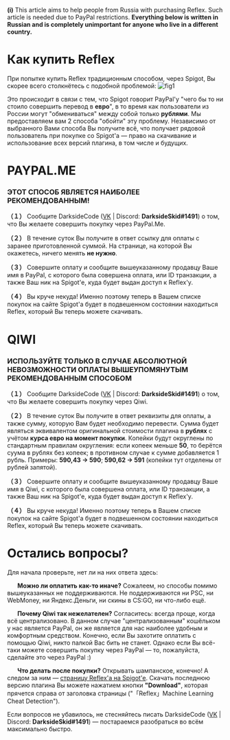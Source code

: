 **(i)** This article aims to help people from Russia with purchasing Reflex. Such article is needed due to PayPal restrictions.
**Everything below is written in Russian and is completely unimportant for anyone who live in a different country.**


# Как купить Reflex
При попытке купить Reflex традиционным способом, через Spigot, Вы скорее всего столкнётесь с подобной проблемой:
![fig1](https://sc.reflex.rip/MQuV.png)


Это происходит в связи с тем, что Spigot говорит PayPal'у "чего бы то ни стоило совершить перевод в **евро**", в то время как пользователи из России могут "обмениваться" между собой только **рублями**.
Мы предоставляем вам 2 способа "обойти" эту проблему. Независимо от выбранного Вами способа Вы получите всё, что получает рядовой пользователь при покупке со Spigot'а — право на скачивание и использование всех версий плагина, в том числе и будущих.


# PAYPAL.ME
### ЭТОТ СПОСОБ ЯВЛЯЕТСЯ НАИБОЛЕЕ РЕКОМЕНДОВАННЫМ!
**（１）** Сообщите DarksideCode ([VK](https://vk.com/darksidecode) | Discord: **DarksideSkid#1491**) о том, что Вы желаете совершить покупку через PayPal.Me.

**（２）** В течение суток Вы получите в ответ ссылку для оплаты с заранее приготовленной суммой. На странице, на которой Вы окажетесь, ничего менять **не нужно**.

**（３）** Совершите оплату и сообщите вышеуказанному продавцу Ваше имя в PayPal, с которого была совершена оплата, или ID транзакции, а также Ваш ник на Spigot'е, куда будет выдан доступ к Reflex'у.

**（４）** Вы круче некуда! Именно поэтому теперь в Вашем списке покупок на сайте Spigot'а будет в подвешенном состоянии находиться Reflex, который Вы теперь можете скачивать.


# QIWI
### ИСПОЛЬЗУЙТЕ ТОЛЬКО В СЛУЧАЕ АБСОЛЮТНОЙ НЕВОЗМОЖНОСТИ ОПЛАТЫ ВЫШЕУПОМЯНУТЫМ РЕКОМЕНДОВАННЫМ СПОСОБОМ
**（１）** Сообщите DarksideCode ([VK](https://vk.com/darksidecode) | Discord: **DarksideSkid#1491**) о том, что Вы желаете совершить покупку через Qiwi.

**（２）** В течение суток Вы получите в ответ реквизиты для оплаты, а также сумму, которую Вам будет необходимо перевести. Сумма будет являться эквивалентом оригинальной стоимости плагина в **рублях** с учётом **курса евро на момент покупки**. Копейки будут округлены по стандартным правилам округления: если копеек меньше **50**, то берётся суума в рублях без копеек; в противном случае к сумме добавляется 1 рубль. Примеры: **590,43 → 590**; **590,62 → 591** (копейки тут отделены от рублей запятой).

**（３）** Совершите оплату и сообщите вышеуказанному продавцу Ваше имя в Qiwi, с которого была совершена оплата, или ID транзакции, а также Ваш ник на Spigot'е, куда будет выдан доступ к Reflex'у.

**（４）** Вы круче некуда! Именно поэтому теперь в Вашем списке покупок на сайте Spigot'а будет в подвешенном состоянии находиться Reflex, который Вы теперь можете скачивать.


# Остались вопросы?
Для начала проверьте, нет ли на них ответа здесь:


&nbsp;&nbsp;&nbsp;&nbsp;&nbsp;&nbsp;**Можно ли оплатить как-то иначе?** Сожалеем, но способы помимо вышеуказанных не поддерживаются. Не поддерживаются ни PSC, ни WebMoney, ни Яндекс.Деньги, ни скины в CS:GO, ни что-либо ещё.


&nbsp;&nbsp;&nbsp;&nbsp;&nbsp;&nbsp;**Почему Qiwi так нежелателен?** Согласитесь: всегда проще, когда всё централизовано. В данном случае "централизованным" кошёльком у нас является PayPal, он же является для нас наиболее удобным и комфортным средством. Конечно, если Вы захотите оплатить с помощью Qiwi, никто палкой Вас бить не станет. Однако если Вы всё-таки можете совершить покупку через PayPal — то, пожалуйста, сделайте это через PayPal :)


&nbsp;&nbsp;&nbsp;&nbsp;&nbsp;&nbsp;**Что делать после покупки?** Открывать шампанское, конечно! А следом за ним — [страницу Reflex'а на Spigot'е](https://g.reflex.rip/spigot). Скачать последнюю версию плагина Вы можете нажатием кнопки **"Download"**, которая прячется справа от заголовка страницы ("「Reflex」Machine Learning Cheat Detection").


Если вопросов не убавилось, не стесняйтесь писать DarksideCode ([VK](https://vk.com/darksidecode) | Discord: **DarksideSkid#1491**) — постараемся разобраться во всём максимально быстро.
